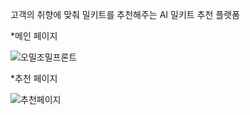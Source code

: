고객의 취향에 맞춰 밀키트를 추천해주는 AI 밀키트 추천 플랫폼

*메인 페이지

![오밀조밀프론트](https://user-images.githubusercontent.com/84364121/145728405-491df5e1-cc95-44fd-87e1-f9652dd481db.JPG)

*추천 페이지

![추천페이지](https://user-images.githubusercontent.com/84364121/145728406-c1a518fd-2fe4-4c1d-8f6e-1f46ab33be43.JPG)
